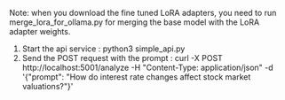 Note: when you download the fine tuned LoRA adapters, you need to run merge_lora_for_ollama.py for merging the base model with the LoRA adapter weights.

1. Start the api service : python3 simple_api.py
2. Send the POST request with the prompt : curl -X POST http://localhost:5001/analyze -H "Content-Type: application/json" -d '{"prompt": "How do interest rate changes affect stock market valuations?"}'